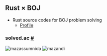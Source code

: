 ## Rust × BOJ

* Rust source codes for BOJ problem solving
  * [Profile](https://www.acmicpc.net/user/blast)

### solved.ac [#](https://solved.ac/profile/blast)
![mazassumnida](http://mazassumnida.wtf/api/v2/generate_badge?boj=blast)
![mazandi](http://mazandi.herokuapp.com/api?handle=blast&theme=dark)
